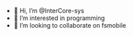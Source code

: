 - 👋 Hi, I’m @InterCore-sys
- 👀 I’m interested in programming
- 💞️ I’m looking to collaborate on fsmobile


<!---
InterCore-sys/InterCore-sys is a ✨ special ✨ repository because its `README.md` (this file) appears on your GitHub profile.
You can click the Preview link to take a look at your changes.
--->
